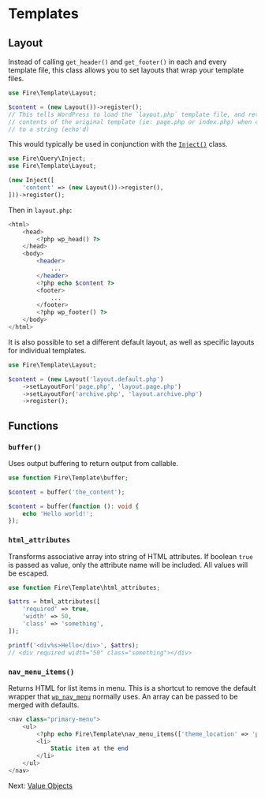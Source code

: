 # Templates

## Layout

Instead of calling `get_header()` and `get_footer()` in each and every template file, this class allows you to set layouts that wrap your template files.

```php
use Fire\Template\Layout;

$content = (new Layout())->register();
// This tells WordPress to load the `layout.php` template file, and returns the
// contents of the original template (ie: page.php or index.php) when cast
// to a string (echo'd)
```

This would typically be used in conjunction with the [`Inject()`](query.md) class.

```php
use Fire\Query\Inject;
use Fire\Template\Layout;

(new Inject([
    'content' => (new Layout())->register(),
]))->register();
```

Then in `layout.php`:

```php
<html>
    <head>
        <?php wp_head() ?>
    </head>
    <body>
        <header>
            ...
        </header>
        <?php echo $content ?>
        <footer>
            ...
        </footer>
        <?php wp_footer() ?>
    </body>
</html>
```

It is also possible to set a different default layout, as well as specific layouts for individual templates.

```php
use Fire\Template\Layout;

$content = (new Layout('layout.default.php')
    ->setLayoutFor('page.php', 'layout.page.php')
    ->setLayoutFor('archive.php', 'layout.archive.php')
    ->register();
```

## Functions

### `buffer()`

Uses output buffering to return output from callable.

```php
use function Fire\Template\buffer;

$content = buffer('the_content');

$content = buffer(function (): void {
    echo 'Hello world!';
});
```

### `html_attributes`

Transforms associative array into string of HTML attributes. If boolean `true` is passed as value, only the attribute name will be included. All values will be escaped.

```php
use function Fire\Template\html_attributes;

$attrs = html_attributes([
    'required' => true,
    'width' => 50,
    'class' => 'something',
]);

printf('<div%s>Hello</div>', $attrs);
// <div required width="50" class="something"></div>
```

### `nav_menu_items()`

Returns HTML for list items in menu. This is a shortcut to remove the default wrapper that [`wp_nav_menu`](https://developer.wordpress.org/reference/functions/wp_nav_menu/) normally uses. An array can be passed to be merged with defaults.

```php
<nav class="primary-menu">
    <ul>
        <?php echo Fire\Template\nav_menu_items(['theme_location' => 'primary']) ?>
        <li>
            Static item at the end
        </li>
    </ul>
</nav>
```

Next: [Value Objects](value-objects.md)
